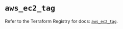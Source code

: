 # `aws_ec2_tag`

Refer to the Terraform Registry for docs: [`aws_ec2_tag`](https://registry.terraform.io/providers/hashicorp/aws/6.14.0/docs/resources/ec2_tag).
